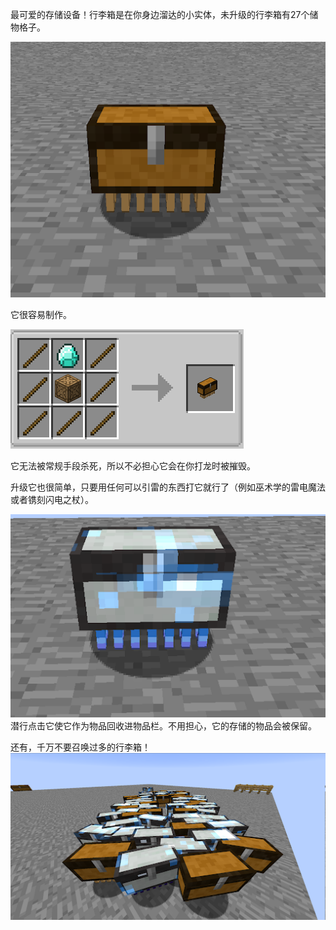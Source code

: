最可爱的存储设备！行李箱是在你身边溜达的小实体，未升级的行李箱有27个储物格子。

![放出的行李箱](luggageimage.png)

它很容易制作。

![行李箱配方](luggagerecipe.png)

它无法被常规手段杀死，所以不必担心它会在你打龙时被摧毁。

升级它也很简单，只要用任何可以引雷的东西打它就行了（例如巫术学的雷电魔法或者镌刻闪电之杖）。

![充能的行李箱](chargedluggage.png)
潜行点击它使它作为物品回收进物品栏。不用担心，它的存储的物品会被保留。

还有，千万不要召唤过多的行李箱！
![行李箱军团！](luggagehorde.png)
